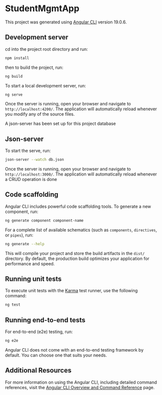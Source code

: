 # StudentMgmtApp

This project was generated using [Angular CLI](https://github.com/angular/angular-cli) version 19.0.6.

## Development server
cd into the project root directory and run:
```bash
npm install
```
then to build the project, run:

```bash
ng build
```
To start a local development server, run:

```bash
ng serve
```

Once the server is running, open your browser and navigate to `http://localhost:4200/`. The application will automatically reload whenever you modify any of the source files.

A json-server has been set up for this project database

## Json-server
To start the serve, run:

```bash
json-server --watch db.json
```
Once the server is running, open your browser and navigate to `http://localhost:3000/`. The application will automatically reload whenever a CRUD operation is done

## Code scaffolding

Angular CLI includes powerful code scaffolding tools. To generate a new component, run:

```bash
ng generate component component-name
```

For a complete list of available schematics (such as `components`, `directives`, or `pipes`), run:

```bash
ng generate --help
```

This will compile your project and store the build artifacts in the `dist/` directory. By default, the production build optimizes your application for performance and speed.

## Running unit tests

To execute unit tests with the [Karma](https://karma-runner.github.io) test runner, use the following command:

```bash
ng test
```

## Running end-to-end tests

For end-to-end (e2e) testing, run:

```bash
ng e2e
```

Angular CLI does not come with an end-to-end testing framework by default. You can choose one that suits your needs.

## Additional Resources

For more information on using the Angular CLI, including detailed command references, visit the [Angular CLI Overview and Command Reference](https://angular.dev/tools/cli) page.

